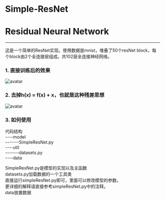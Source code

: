 # Simple-ResNet
# Residual Neural Network

------

这是一个简单的ResNet实现。使用数据是mnist，堆叠了50个resNet block，每个block由2个全连接层组成。共102层全连接神经网络。
### 1. 直接训练后的效果
![avatar](https://raw.githubusercontent.com/colin0000007/Simple-ResNet/master/resNet.png)
### 2. 去掉h(x) = f(x) + x，也就是这种残差思想
![avatar](https://raw.githubusercontent.com/colin0000007/Simple-ResNet/master/noResnet.png)
### 3. 如何使用
代码结构  
----model  
-------SimpleResNet.py  
----util  
-------datasets.py  
----data  

SimpleResNet.py是模型的实现以及主函数  
datasets.py加载数据的一个工具类  
直接运行simpleResNet.py即可，里面可以修改模型的参数。  
更详细的解释请直接参考simpleResNet.py中的注释。  
data放置数据
